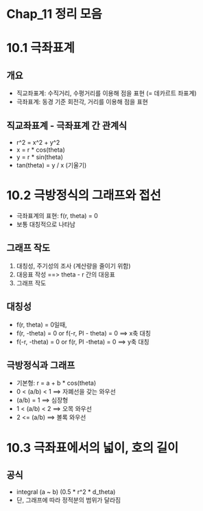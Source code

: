 # Chap_11 정리 모음

# 10.1 극좌표계
## 개요
* 직교좌표계: 수직거리, 수평거리를 이용해 점을 표현 (= 데카르트 좌표계)
* 극좌표계: 동경 기준 회전각, 거리를 이용해 점을 표현

## 직교좌표계 - 극좌표계 간 관계식
* r^2 = x^2 + y^2
* x = r * cos(theta)
* y = r * sin(theta)
* tan(theta) = y / x (기울기)

# 10.2 극방정식의 그래프와 접선
* 극좌표계의 표현: f(r, theta) = 0
* 보통 대칭적으로 나타남

## 그래프 작도
1. 대칭성, 주기성의 조사 (계산량을 줄이기 위함)
2. 대응표 작성 ==> theta - r 간의 대응표
4. 그래프 작도

## 대칭성
* f(r, theta) = 0일때,
* f(r, -theta) = 0 or f(-r, PI - theta) = 0 ==> x축 대칭
* f(-r, -theta) = 0 or f(r, PI -theta) = 0 ==> y축 대칭

## 극방정식과 그래프
* 기본형: r = a + b * cos(theta)
* 0 < (a/b) < 1 ==> 자폐선을 갖는 와우선
* (a/b) = 1 ==> 심장형
* 1 < (a/b) < 2 ==> 오목 와우선
* 2 <= (a/b) ==> 볼록 와우선

# 10.3 극좌표에서의 넓이, 호의 길이
## 공식
* integral (a ~ b) (0.5 * r^2 * d_theta)
* 단, 그래프에 따라 정적분의 범위가 달라짐